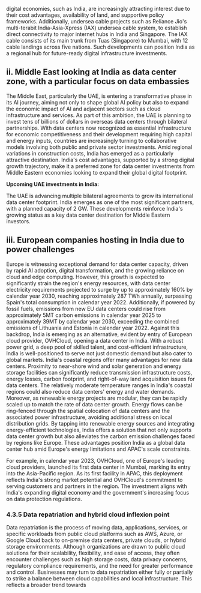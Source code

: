digital economies, such as India, are increasingly attracting interest due to their cost advantages, availability of land, and supportive policy frameworks. Additionally, undersea cable projects such as Reliance Jio's multi-terabit India-Asia-Xpress (IAX) undersea cable system, to establish direct connectivity to major internet hubs in India and Singapore. The IAX cable consists of its main trunk from Tuas (Singapore) to Mumbai, with 12 cable landings across five nations. Such developments can position India as a regional hub for future-ready digital infrastructure investments.

## ii. Middle East looking at India as data center zone, with a particular focus on data embassies

The Middle East, particularly the UAE, is entering a transformative phase in its AI journey, aiming not only to shape global AI policy but also to expand the economic impact of AI and adjacent sectors such as cloud infrastructure and services. As part of this ambition, the UAE is planning to invest tens of billions of dollars in overseas data centers through bilateral partnerships. With data centers now recognized as essential infrastructure for economic competitiveness and their development requiring high capital and energy inputs, countries are increasingly turning to collaborative models involving both public and private sector investments. Amid regional variations in construction costs, India has emerged as a particularly attractive destination. India's cost advantages, supported by a strong digital growth trajectory, make it a preferred zone for data center investments from Middle Eastern economies looking to expand their global digital footprint.

**Upcoming UAE investments in India:**

The UAE is advancing multiple bilateral agreements to grow its international data center footprint. India emerges as one of the most significant partners, with a planned capacity of 2 GW. These developments reinforce India's growing status as a key data center destination for Middle Eastern investors.

## iii. European companies hosting in India due to power challenges

Europe is witnessing exceptional demand for data center capacity, driven by rapid AI adoption, digital transformation, and the growing reliance on cloud and edge computing. However, this growth is expected to significantly strain the region's energy resources, with data center electricity requirements projected to surge by up to approximately 160% by calendar year 2030, reaching approximately 287 TWh annually, surpassing Spain's total consumption in calendar year 2022. Additionally, if powered by fossil fuels, emissions from new EU data centers could rise from approximately 5MT carbon emissions in calendar year 2025 to approximately 39MT by calendar year 2030, exceeding the combined emissions of Lithuania and Estonia in calendar year 2022. Against this backdrop, India is emerging as an alternative, evident by entry of European cloud provider, OVHCloud, opening a data center in India. With a robust power grid, a deep pool of skilled talent, and cost-efficient infrastructure, India is well-positioned to serve not just domestic demand but also cater to global markets. India's coastal regions offer many advantages for new data centers. Proximity to near-shore wind and solar generation and energy storage facilities can significantly reduce transmission infrastructure costs, energy losses, carbon footprint, and right-of-way land acquisition issues for data centers. The relatively moderate temperature ranges in India's coastal regions could also reduce data centers' energy and water demands. Moreover, as renewable energy projects are modular, they can be rapidly scaled up to match the rate of data center growth. Energy flows can be ring-fenced through the spatial colocation of data centers and the associated power infrastructure, avoiding additional stress on local distribution grids. By tapping into renewable energy sources and integrating energy-efficient technologies, India offers a solution that not only supports data center growth but also alleviates the carbon emission challenges faced by regions like Europe. These advantages position India as a global data center hub amid Europe's energy limitations and APAC's scale constraints.

For example, in calendar year 2023, OVHCloud, one of Europe's leading cloud providers, launched its first data center in Mumbai, marking its entry into the Asia-Pacific region. As its first facility in APAC, this deployment reflects India's strong market potential and OVHCloud's commitment to serving customers and partners in the region. The investment aligns with India's expanding digital economy and the government's increasing focus on data protection regulations.

### 4.3.5 Data repatriation and hybrid cloud inflexion point

Data repatriation is the process of moving data, applications, services, or specific workloads from public cloud platforms such as AWS, Azure, or Google Cloud back to on-premise data centers, private clouds, or hybrid storage environments. Although organizations are drawn to public cloud solutions for their scalability, flexibility, and ease of access, they often encounter challenges such as high storage costs, data privacy concerns, regulatory compliance requirements, and the need for greater performance and control. Businesses may turn to data repatriation either fully or partially to strike a balance between cloud capabilities and local infrastructure. This reflects a broader trend towards